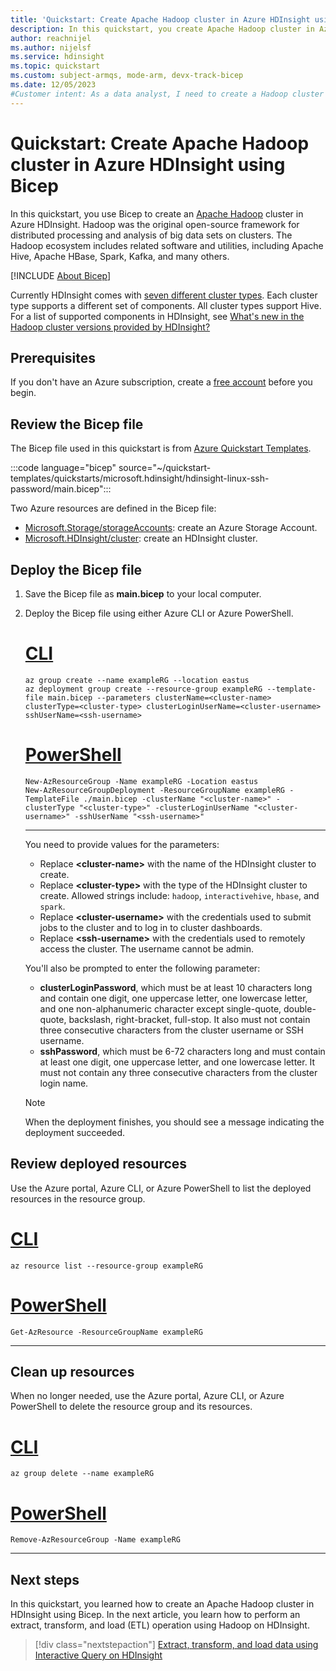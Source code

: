 ```yaml
---
title: 'Quickstart: Create Apache Hadoop cluster in Azure HDInsight using Bicep'
description: In this quickstart, you create Apache Hadoop cluster in Azure HDInsight using Bicep
author: reachnijel
ms.author: nijelsf 
ms.service: hdinsight
ms.topic: quickstart
ms.custom: subject-armqs, mode-arm, devx-track-bicep
ms.date: 12/05/2023
#Customer intent: As a data analyst, I need to create a Hadoop cluster in Azure HDInsight using Bicep
---
```


# Quickstart: Create Apache Hadoop cluster in Azure HDInsight using Bicep

In this quickstart, you use Bicep to create an [Apache Hadoop](./apache-hadoop-introduction.md) cluster in Azure HDInsight. Hadoop was the original open-source framework for distributed processing and analysis of big data sets on clusters. The Hadoop ecosystem includes related software and utilities, including Apache Hive, Apache HBase, Spark, Kafka, and many others.

[!INCLUDE [About Bicep](../../../includes/resource-manager-quickstart-bicep-introduction.md)]
  
Currently HDInsight comes with [seven different cluster types](../hdinsight-overview.md#cluster-types-in-hdinsight). Each cluster type supports a different set of components. All cluster types support Hive. For a list of supported components in HDInsight, see [What's new in the Hadoop cluster versions provided by HDInsight?](../hdinsight-component-versioning.md)  

## Prerequisites

If you don't have an Azure subscription, create a [free account](https://azure.microsoft.com/free/?WT.mc_id=A261C142F) before you begin.

## Review the Bicep file

The Bicep file used in this quickstart is from [Azure Quickstart Templates](https://azure.microsoft.com/resources/templates/hdinsight-linux-ssh-password/).

:::code language="bicep" source="~/quickstart-templates/quickstarts/microsoft.hdinsight/hdinsight-linux-ssh-password/main.bicep":::

Two Azure resources are defined in the Bicep file:

* [Microsoft.Storage/storageAccounts](/azure/templates/microsoft.storage/storageaccounts): create an Azure Storage Account.
* [Microsoft.HDInsight/cluster](/azure/templates/microsoft.hdinsight/clusters): create an HDInsight cluster.

## Deploy the Bicep file

1. Save the Bicep file as **main.bicep** to your local computer.
1. Deploy the Bicep file using either Azure CLI or Azure PowerShell.

    # [CLI](#tab/CLI)

    ```azurecli
    az group create --name exampleRG --location eastus
    az deployment group create --resource-group exampleRG --template-file main.bicep --parameters clusterName=<cluster-name> clusterType=<cluster-type> clusterLoginUserName=<cluster-username> sshUserName=<ssh-username>
    ```

    # [PowerShell](#tab/PowerShell)

    ```azurepowershell
    New-AzResourceGroup -Name exampleRG -Location eastus
    New-AzResourceGroupDeployment -ResourceGroupName exampleRG -TemplateFile ./main.bicep -clusterName "<cluster-name>" -clusterType "<cluster-type>" -clusterLoginUserName "<cluster-username>" -sshUserName "<ssh-username>"
    ```

    ---

    You need to provide values for the parameters:

    * Replace **\<cluster-name\>** with the name of the HDInsight cluster to create.
    * Replace **\<cluster-type\>** with the type of the HDInsight cluster to create. Allowed strings include: `hadoop`, `interactivehive`, `hbase`, and `spark`.
    * Replace **\<cluster-username\>** with the credentials used to submit jobs to the cluster and to log in to cluster dashboards.
    * Replace **\<ssh-username\>** with the credentials used to remotely access the cluster. The username cannot be admin.

    You'll also be prompted to enter the following parameter:

    * **clusterLoginPassword**, which must be at least 10 characters long and contain one digit, one uppercase letter, one lowercase letter, and one non-alphanumeric character except single-quote, double-quote, backslash, right-bracket, full-stop. It also must not contain three consecutive characters from the cluster username or SSH username.
    * **sshPassword**, which must be 6-72 characters long and must contain at least one digit, one uppercase letter, and one lowercase letter. It must not contain any three consecutive characters from the cluster login name.

    > [!NOTE]
    > When the deployment finishes, you should see a message indicating the deployment succeeded.

## Review deployed resources

Use the Azure portal, Azure CLI, or Azure PowerShell to list the deployed resources in the resource group.

# [CLI](#tab/CLI)

```azurecli-interactive
az resource list --resource-group exampleRG
```

# [PowerShell](#tab/PowerShell)

```azurepowershell-interactive
Get-AzResource -ResourceGroupName exampleRG
```

---

## Clean up resources

When no longer needed, use the Azure portal, Azure CLI, or Azure PowerShell to delete the resource group and its resources.

# [CLI](#tab/CLI)

```azurecli-interactive
az group delete --name exampleRG
```

# [PowerShell](#tab/PowerShell)

```azurepowershell-interactive
Remove-AzResourceGroup -Name exampleRG
```

---

## Next steps

In this quickstart, you learned how to create an Apache Hadoop cluster in HDInsight using Bicep. In the next article, you learn how to perform an extract, transform, and load (ETL) operation using Hadoop on HDInsight.

> [!div class="nextstepaction"]
> [Extract, transform, and load data using Interactive Query on HDInsight](../interactive-query/interactive-query-tutorial-analyze-flight-data.md)
